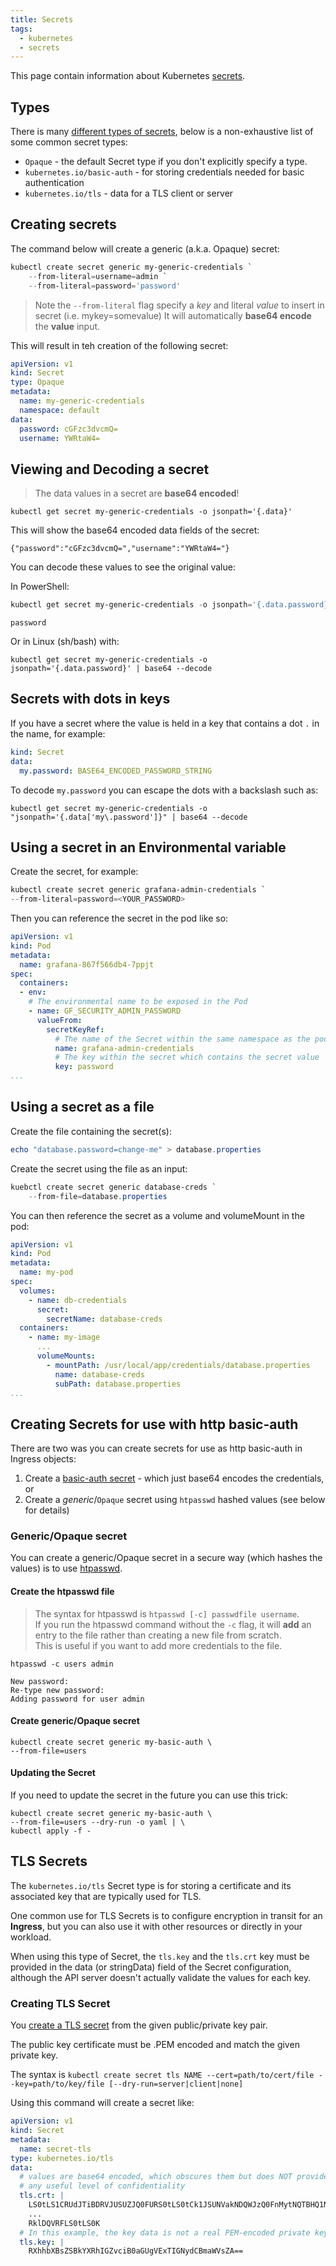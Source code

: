 ```yaml
---
title: Secrets
tags:
  - kubernetes
  - secrets
---
```


This page contain information about Kubernetes [secrets](https://kubernetes.io/docs/concepts/configuration/secret/).
<!--more-->

## Types

There is many [different types of secrets](https://kubernetes.io/docs/concepts/configuration/secret/#secret-types), 
below is a non-exhaustive list of some common secret types:
* `Opaque` - the default Secret type if you don't explicitly specify a type.
* `kubernetes.io/basic-auth` - for storing credentials needed for basic authentication
* `kubernetes.io/tls` - data for a TLS client or server

## Creating secrets

The command below will create a generic (a.k.a. Opaque) secret:
```powershell
kubectl create secret generic my-generic-credentials `
    --from-literal=username=admin `
    --from-literal=password='password'
```

> Note the `--from-literal` flag specify a _key_ and literal _value_ to insert in secret (i.e. mykey=somevalue)
> It will automatically **base64 encode** the **value** input.

This will result in teh creation of the following secret:
```yaml
apiVersion: v1
kind: Secret
type: Opaque
metadata:
  name: my-generic-credentials
  namespace: default
data:
  password: cGFzc3dvcmQ=
  username: YWRtaW4=
```

## Viewing and Decoding a secret

> The data values in a secret are **base64 encoded**!

```shell
kubectl get secret my-generic-credentials -o jsonpath='{.data}'
```
This will show the base64 encoded data fields of the secret:
```text
{"password":"cGFzc3dvcmQ=","username":"YWRtaW4="}
```

You can decode these values to see the original value:

In PowerShell:
```powershell
kubectl get secret my-generic-credentials -o jsonpath='{.data.password}' | %{ [System.Text.Encoding]::UTF8.GetString([System.Convert]::FromBase64String($_)) }
```
```text
password
```
Or in Linux (sh/bash) with:
```shell
kubectl get secret my-generic-credentials -o jsonpath='{.data.password}' | base64 --decode
```

## Secrets with dots in keys

If you have a secret where the value is held in a key that contains a dot `.` in the name, for example:
```yaml
kind: Secret
data:
  my.password: BASE64_ENCODED_PASSWORD_STRING
```

To decode ``my.password`` you can escape the dots with a backslash such as:
```shell
kubectl get secret my-generic-credentials -o "jsonpath='{.data['my\.password']}" | base64 --decode
```

## Using a secret in an Environmental variable

Create the secret, for example:
```powershell
kubectl create secret generic grafana-admin-credentials `
--from-literal=password=<YOUR_PASSWORD>
```

Then you can reference the secret in the pod like so:
```yaml
apiVersion: v1
kind: Pod
metadata:
  name: grafana-867f566db4-7ppjt
spec:
  containers:
  - env:
    # The environmental name to be exposed in the Pod
    - name: GF_SECURITY_ADMIN_PASSWORD
      valueFrom:
        secretKeyRef:
          # The name of the Secret within the same namespace as the pod
          name: grafana-admin-credentials
          # The key within the secret which contains the secret value
          key: password
...
```

## Using a secret as a file

Create the file containing the secret(s):
```powershell
echo "database.password=change-me" > database.properties
```

Create the secret using the file as an input:
```powershell
kuebctl create secret generic database-creds `
    --from-file=database.properties
```

You can then reference the secret as a volume and volumeMount in the pod:

```yaml
apiVersion: v1
kind: Pod
metadata:
  name: my-pod
spec:
  volumes:
    - name: db-credentials
      secret:
        secretName: database-creds
  containers:
    - name: my-image
      ...
      volumeMounts: 
        - mountPath: /usr/local/app/credentials/database.properties
          name: database-creds
          subPath: database.properties
...
```

## Creating Secrets for use with http basic-auth

There are two was you can create secrets for use as http basic-auth in Ingress objects:
1. Create a [basic-auth secret]() - which just base64 encodes the credentials, or
2. Create a _generic_/`Opaque` secret using `htpasswd` hashed values (see below for details)

### Generic/Opaque secret

You can create a generic/Opaque secret in a secure way (which hashes the values) is to use [htpasswd](https://httpd.apache.org/docs/2.4/programs/htpasswd.html).

#### Create the htpasswd file

> The syntax for htpasswd is `htpasswd [-c] passwdfile username`.  
> If you run the htpasswd command without the `-c` flag, it will **add** an entry to the file rather than creating a 
> new file from scratch.  
> This is useful if you want to add more credentials to the file.

```shell
htpasswd -c users admin
```
```text
New password:
Re-type new password:
Adding password for user admin
```

#### Create generic/Opaque secret

```shell
kubectl create secret generic my-basic-auth \
--from-file=users
```

#### Updating the Secret

If you need to update the secret in the future you can use this trick:

```shell
kubectl create secret generic my-basic-auth \
--from-file=users --dry-run -o yaml | \
kubectl apply -f -
```

## TLS Secrets

The `kubernetes.io/tls` Secret type is for storing a certificate and its associated key that are typically used for TLS.

One common use for TLS Secrets is to configure encryption in transit for an **Ingress**, 
but you can also use it with other resources or directly in your workload. 

When using this type of Secret, the `tls.key` and the `tls.crt` key must be provided in the data (or stringData) field 
of the Secret configuration, although the API server doesn't actually validate the values for each key.

### Creating TLS Secret

You [create a TLS secret](https://kubernetes.io/docs/reference/kubectl/generated/kubectl_create/kubectl_create_secret_tls/) 
from the given public/private key pair.

The public key certificate must be .PEM encoded and match the given private key.

The syntax is ``kubectl create secret tls NAME --cert=path/to/cert/file --key=path/to/key/file [--dry-run=server|client|none]``

Using this command will create a secret like:
```yaml
apiVersion: v1
kind: Secret
metadata:
  name: secret-tls
type: kubernetes.io/tls
data:
  # values are base64 encoded, which obscures them but does NOT provide
  # any useful level of confidentiality
  tls.crt: |
    LS0tLS1CRUdJTiBDRVJUSUZJQ0FURS0tLS0tCk1JSUNVakNDQWJzQ0FnMytNQTBHQ1NxR1NJYjNE
    ...
    RklDQVRFLS0tLS0K    
  # In this example, the key data is not a real PEM-encoded private key
  tls.key: |
    RXhhbXBsZSBkYXRhIGZvciB0aGUgVExTIGNydCBmaWVsZA==    
```
